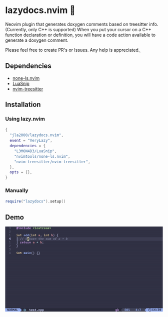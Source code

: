 # lazydocs.nvim 

Neovim plugin that generates doxygen comments based on treesitter info. (Currently, only C++ is supported)
When you put your cursor on a C++ function declaration or definition, you will have a code action available to generate a doxygen comment.

Please feel free to create PR's or Issues. Any help is appreciated.

## Dependencies

- [none-ls.nvim](https://github.com/nvimtools/none-ls.nvim)
- [LuaSnip](https://github.com/L3MON4D3/LuaSnip)
- [nvim-treesitter](https://github.com/nvim-treesitter/nvim-treesitter)

## Installation

### Using lazy.nvim

```lua
{
  "jla2000/lazydocs.nvim",
  event = "VeryLazy",
  dependencies = {
    "L3MON4D3/LuaSnip",
    "nvimtools/none-ls.nvim",
    "nvim-treesitter/nvim-treesitter",
  },
  opts = {},
}
```

### Manually

```lua
require("lazydocs").setup()
```

## Demo

![Demo](https://github.com/jla2000/lazydocs.nvim/blob/gif/demo.gif)
